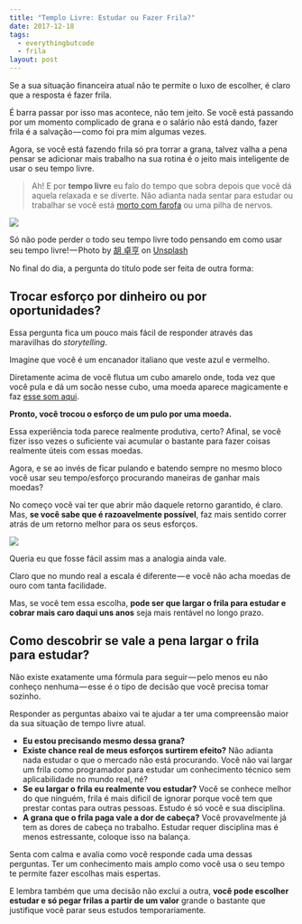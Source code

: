 ```yaml
---
title: "Templo Livre: Estudar ou Fazer Frila?"
date: 2017-12-18
tags:
  - everythingbutcode
  - frila
layout: post
---
```


Se a sua situação financeira atual não te permite o luxo de escolher, é claro que a resposta é fazer frila.

É barra passar por isso mas acontece, não tem jeito. Se você está passando por um momento complicado de grana e o salário não está dando, fazer frila é a salvação — como foi pra mim algumas vezes.

Agora, se você está fazendo frila só pra torrar a grana, talvez valha a pena pensar se adicionar mais trabalho na sua rotina é o jeito mais inteligente de usar o seu tempo livre.

> Ah! E por **tempo livre** eu falo do tempo que sobra depois que você dá aquela relaxada e se diverte. Não adianta nada sentar para estudar ou trabalhar se você está [morto com farofa](https://twitter.com/neymarjr/status/105462641887162369?lang=en) ou uma pilha de nervos.

![](https://cdn-images-1.medium.com/max/1200/1*sdGh5BqE42grih_F3-HCbg.jpeg)

Só não pode perder o todo seu tempo livre todo pensando em como usar seu tempo livre! — Photo by [胡 卓亨](https://unsplash.com/photos/8mZdmmAUCHw?utm_source=unsplash&utm_medium=referral&utm_content=creditCopyText) on [Unsplash](https://unsplash.com/?utm_source=unsplash&utm_medium=referral&utm_content=creditCopyText)

No final do dia, a pergunta do título pode ser feita de outra forma:

## Trocar esforço por dinheiro ou por oportunidades?

Essa pergunta fica um pouco mais fácil de responder através das maravilhas do _storytelling_.

Imagine que você é um encanador italiano que veste azul e vermelho.

Diretamente acima de você flutua um cubo amarelo onde, toda vez que você pula e dá um socão nesse cubo, uma moeda aparece magicamente e faz [esse som aqui](https://www.youtube.com/watch?v=RfkcI8dhfsQ).

**Pronto, você trocou o esforço de um pulo por uma moeda.**

Essa experiência toda parece realmente produtiva, certo? Afinal, se você fizer isso vezes o suficiente vai acumular o bastante para fazer coisas realmente úteis com essas moedas.

Agora, e se ao invés de ficar pulando e batendo sempre no mesmo bloco você usar seu tempo/esforço procurando maneiras de ganhar mais moedas?

No começo você vai ter que abrir mão daquele retorno garantido, é claro. Mas, **se você sabe que é razoavelmente possível**, faz mais sentido correr atrás de um retorno melhor para os seus esforços.

![](https://cdn-images-1.medium.com/max/800/0*yeUU7f3YClB9b9O6.gif)

Queria eu que fosse fácil assim mas a analogia ainda vale.

Claro que no mundo real a escala é diferente — e você não acha moedas de ouro com tanta facilidade.

Mas, se você tem essa escolha, **pode ser que largar o frila para estudar e cobrar mais caro daqui uns anos** seja mais rentável no longo prazo.

## Como descobrir se vale a pena largar o frila para estudar?

Não existe exatamente uma fórmula para seguir — pelo menos eu não conheço nenhuma — esse é o tipo de decisão que você precisa tomar sozinho.

Responder as perguntas abaixo vai te ajudar a ter uma compreensão maior da sua situação de tempo livre atual.

- **Eu estou precisando mesmo dessa grana?**
- **Existe chance real de meus esforços surtirem efeito?** Não adianta nada estudar o que o mercado não está procurando. Você não vai largar um frila como programador para estudar um conhecimento técnico sem aplicabilidade no mundo real, né?
- **Se eu largar o frila eu realmente vou estudar?** Você se conhece melhor do que ninguém, frila é mais dificil de ignorar porque você tem que prestar contas para outras pessoas. Estudo é só você e sua disciplina.
- **A grana que o frila paga vale a dor de cabeça?** Você provavelmente já tem as dores de cabeça no trabalho. Estudar requer disciplina mas é menos estressante, coloque isso na balança.

Senta com calma e avalia como você responde cada uma dessas perguntas. Ter um conhecimento mais amplo como você usa o seu tempo te permite fazer escolhas mais espertas.

E lembra também que uma decisão não exclui a outra, **você pode escolher estudar e só pegar frilas a partir de um valor** grande o bastante que justifique você parar seus estudos temporariamente.

